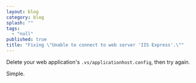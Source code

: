 ```yaml
---
layout: blog
category: blog
splash: ""
tags: 
  - "null"
published: true
title: "Fixing \"Unable to connect to web server 'IIS Express'.\""
---
```



Delete your web application's `.vs/applicationhost.config`, then try again.

Simple.
